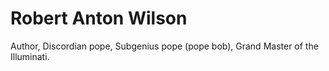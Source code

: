 # Robert Anton Wilson

Author, Discordian pope, Subgenius pope (pope bob), Grand Master of the
Illuminati.
